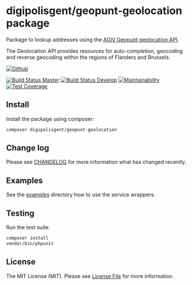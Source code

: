 # digipolisgent/geopunt-geolocation package

Package to lookup addresses using the
[AGIV Geopunt geolocation API][geopunt.api].

The Geolocation API provides resources for auto-completion, geocoding and
reverse geocoding within the regions of Flanders and Brussels.

[![Github][github-badge]][github-link]

[![Build Status Master][travis-master-badge]][travis-master-link]
[![Build Status Develop][travis-develop-badge]][travis-develop-link]
[![Maintainability][codeclimate-maint-badge]][codeclimate-maint-link]
[![Test Coverage][codeclimate-cover-badge]][codeclimate-cover-link]

## Install

Install the package using composer:

```bash
composer digipolisgent/geopunt-geolocation
```

## Change log

Please see [CHANGELOG](CHANGELOG.md) for more information what has changed
recently.

## Examples

See the [examples](examples) directory how to use the service wrappers.

## Testing

Run the test suite:

``` bash
composer install
vendor/bin/phpunit
```

## License

The MIT License (MIT). Please see [License File](LICENSE.md) for more
information.

[geopunt.api]: https://loc.geopunt.be/

[github-badge]: https://img.shields.io/badge/github-DigipolisGent_Geopunt_Geolocation-blue.svg?logo=github
[github-link]: https://github.com/digipolisgent/php_package_dg-geopunt-geolocation

[travis-master-badge]: https://travis-ci.com/digipolisgent/php_package_dg-geopunt-geolocation.svg?branch=master "Travis build master"
[travis-master-link]: https://travis-ci.com/digipolisgent/php_package_dg-geopunt-geolocation/branches
[travis-develop-badge]: https://travis-ci.com/digipolisgent/php_package_dg-geopunt-geolocation.svg?branch=develop "Travis build develop"
[travis-develop-link]: https://travis-ci.com/digipolisgent/php_package_dg-geopunt-geolocation/branches

[codeclimate-maint-badge]: https://api.codeclimate.com/v1/badges/a814025cd03bece885f8/maintainability
[codeclimate-maint-link]: https://codeclimate.com/github/digipolisgent/php_package_dg-geopunt-geolocation/maintainability
[codeclimate-cover-badge]: https://api.codeclimate.com/v1/badges/a814025cd03bece885f8/test_coverage
[codeclimate-cover-link]: https://codeclimate.com/github/digipolisgent/php_package_dg-geopunt-geolocation/test_coverage
